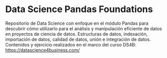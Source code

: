 # Data Science Pandas Foundations
Repositorio de Data Science con enfoque en el módulo Pandas para descubrir cómo utilizarlo para el análisis y manipulación eficiente de datos en proyectos de ciencia de datos. Estructuras de datos, indexación, importación de datos, calidad de datos, unión e integración de datos. Contenidos y ejercicio realizados en el marco del curso DS4B: https://datascience4business.com/
